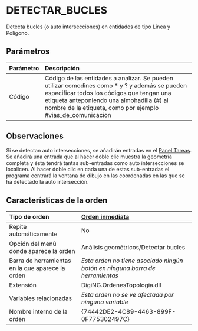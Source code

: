 # DETECTAR\_BUCLES

Detecta bucles \(o auto intersecciones\) en entidades de tipo Línea y Polígono.

## Parámetros

| Parámetro | Descripción |
| :--- | :--- |
| Código | Código de las entidades a analizar. Se pueden utilizar comodines como \* y ? y además se pueden especificar todos los códigos que tengan una etiqueta anteponiendo una almohadilla \(\#\) al nombre de la etiqueta, como por ejemplo \#vias\_de\_comunicacion |

## Observaciones

Si se detectan auto intersecciones, se añadirán entradas en el [Panel Tareas](/digi3d-net/referencia/paneles/tareas.md). Se añadirá una entrada que al hacer doble clic muestra la geometría completa y ésta tendrá tantas sub-entradas como auto intersecciones se localicen. Al hacer doble clic en cada una de estas sub-entradas el programa centrará la ventana de dibujo en las coordenadas en las que se ha detectado la auto intersección.

## Características de la orden

| Tipo de orden | [Orden inmediata](detectar-bucles.md) |
| :--- | :--- |
| Repite automáticamente | No |
| Opción del menú donde aparece la orden | Análisis geométricos/Detectar bucles |
| Barra de herramientas en la que aparece la orden | _Esta orden no tiene asociado ningún botón en ninguna barra de herramientas_ |
| Extensión | DigiNG.OrdenesTopologia.dll |
| Variables relacionadas | _Esta orden no se ve afectada por ninguna variable_ |
| Nombre interno de la orden | {74442DE2-4C89-4463-899F-0F775302497C} |

